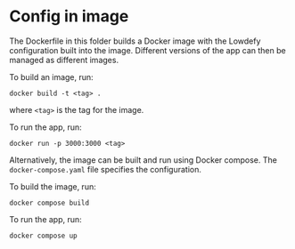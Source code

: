 # Config in image

The Dockerfile in this folder builds a Docker image with the Lowdefy configuration built into the image. Different versions of the app can then be managed as different images.

To build an image, run:
```
docker build -t <tag> .
```
where `<tag>` is the tag for the image.


To run the app, run:
```
docker run -p 3000:3000 <tag>
```

Alternatively, the image can be built and run using Docker compose. The `docker-compose.yaml` file specifies the configuration.

To build the image, run:
```
docker compose build
```

To run the app, run:
```
docker compose up
```